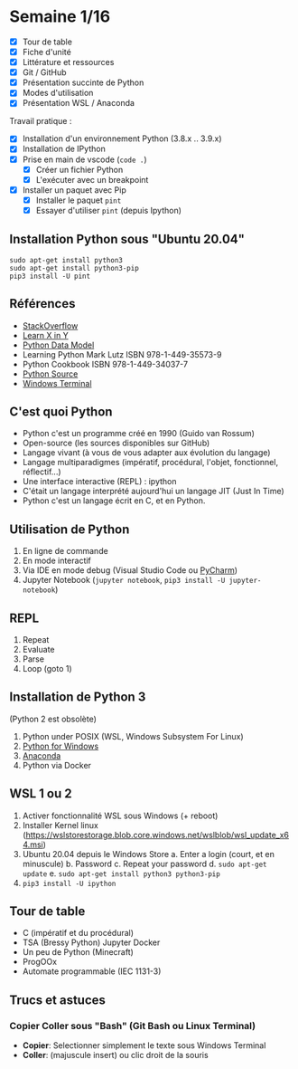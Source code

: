 # Semaine 1/16

- [x] Tour de table
- [x] Fiche d'unité
- [x] Littérature et ressources
- [x] Git / GitHub
- [x] Présentation succinte de Python
- [x] Modes d'utilisation
- [x] Présentation WSL / Anaconda

Travail pratique :

- [x] Installation d'un environnement Python (3.8.x .. 3.9.x)
- [x] Installation de IPython
- [x] Prise en main de vscode (`code .`)
  - [x] Créer un fichier Python
  - [x] L'exécuter avec un breakpoint
- [x] Installer un paquet avec Pip
  - [x] Installer le paquet `pint`
  - [x] Essayer d'utiliser `pint` (depuis Ipython)

## Installation Python sous "Ubuntu 20.04"

```console
sudo apt-get install python3
sudo apt-get install python3-pip
pip3 install -U pint
```

## Références

- [StackOverflow](https://stackoverflow.com/)
- [Learn X in Y](https://learnxinyminutes.com/docs/python/)
- [Python Data Model](https://docs.python.org/3/reference/datamodel.html)
- Learning Python Mark Lutz ISBN 978-1-449-35573-9
- Python Cookbook ISBN 978-1-449-34037-7
- [Python Source](https://github.com/python/cpython)
- [Windows Terminal](https://www.microsoft.com/en-us/p/windows-terminal/9n0dx20hk701?activetab=pivot:overviewtab)

## C'est quoi Python

- Python c'est un programme créé en 1990 (Guido van Rossum)
- Open-source (les sources disponibles sur GitHub)
- Langage vivant (à vous de vous adapter aux évolution du langage)
- Langage multiparadigmes (impératif, procédural, l'objet, fonctionnel, réflectif...)
- Une interface interactive (REPL) : ipython
- C'était un langage interprété aujourd'hui un langage JIT (Just In Time)
- Python c'est un langage écrit en C, et en Python.

## Utilisation de Python

1. En ligne de commande
2. En mode interactif
3. Via IDE en mode debug (Visual Studio Code ou [PyCharm](https://www.jetbrains.com/pycharm/))
4. Jupyter Notebook (`jupyter notebook`, `pip3 install -U jupyter-notebook`)

## REPL

1. Repeat
2. Evaluate
3. Parse
4. Loop (goto 1)

## Installation de Python 3

(Python 2 est obsolète)

1. Python under POSIX (WSL, Windows Subsystem For Linux)
2. [Python for Windows](https://www.python.org/ftp/python/3.9.2/python-3.9.2-amd64.exe)
3. [Anaconda](https://www.anaconda.com/)
4. Python via Docker

## WSL 1 ou 2

1. Activer fonctionnalité WSL sous Windows (+ reboot)
2. Installer Kernel linux (https://wslstorestorage.blob.core.windows.net/wslblob/wsl_update_x64.msi)
3. Ubuntu 20.04 depuis le Windows Store
  a. Enter a login (court, et en minuscule)
  b. Password
  c. Repeat your password
  d. `sudo apt-get update`
  e. `sudo apt-get install python3 python3-pip`
4. `pip3 install -U ipython`

## Tour de table

- C (impératif et du procédural)
- TSA (Bressy Python) Jupyter Docker
- Un peu de Python (Minecraft)
- ProgOOx
- Automate programmable (IEC 1131-3)

## Trucs et astuces

### Copier Coller sous "Bash" (Git Bash ou Linux Terminal)

- **Copier**: Selectionner simplement le texte sous Windows Terminal
- **Coller**: <M-Ins> (majuscule insert) ou clic droit de la souris

